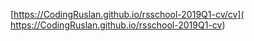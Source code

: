 [https://CodingRuslan.github.io/rsschool-2019Q1-cv/cv]( https://CodingRuslan.github.io/rsschool-2019Q1-cv)
